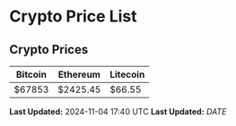 # Crypto Price List

## Crypto Prices
| Bitcoin | Ethereum | Litecoin |
| ------- | -------- | -------- |
| $67853 | $2425.45 | $66.55 |
**Last Updated:** 2024-11-04 17:40 UTC
**Last Updated:** $DATE$

